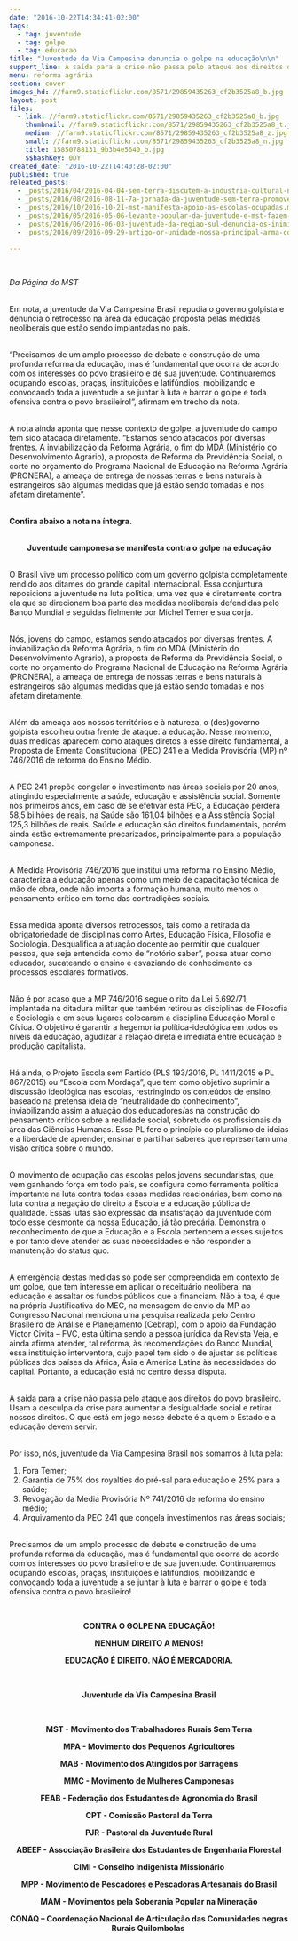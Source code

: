 ```yaml
---
date: "2016-10-22T14:34:41-02:00"
tags:
  - tag: juventude
  - tag: golpe
  - tag: educacao
title: "Juventude da Via Campesina denuncia o golpe na educação\n\n"
support_line: A saída para a crise não passa pelo ataque aos direitos do povo brasileiro. Usam a desculpa da crise para aumentar a desigualdade social e retirar nossos direitos
menu: reforma agrária
section: cover
images_hd: //farm9.staticflickr.com/8571/29859435263_cf2b3525a8_b.jpg
layout: post
files:
  - link: //farm9.staticflickr.com/8571/29859435263_cf2b3525a8_b.jpg
    thumbnail: //farm9.staticflickr.com/8571/29859435263_cf2b3525a8_t.jpg
    medium: //farm9.staticflickr.com/8571/29859435263_cf2b3525a8_z.jpg
    small: //farm9.staticflickr.com/8571/29859435263_cf2b3525a8_n.jpg
    title: 15850788131_9b3b4e5640_b.jpg
    $$hashKey: 0DY
created_date: "2016-10-22T14:40:28-02:00"
published: true
releated_posts:
  - _posts/2016/04/2016-04-04-sem-terra-discutem-a-industria-cultural-no-rs.md
  - _posts/2016/08/2016-08-11-7a-jornada-da-juventude-sem-terra-promove-acoes-por-terra-e-educacao-em-todo-o-pais.md
  - _posts/2016/10/2016-10-21-mst-manifesta-apoio-as-escolas-ocupadas.md
  - _posts/2016/05/2016-05-06-levante-popular-da-juventude-e-mst-fazem-escracho-contra-a-senadora-ana-amelia-em-porto-alegre.md
  - _posts/2016/06/2016-06-03-juventude-da-regiao-sul-denuncia-os-inimigos-da-reforma-agraria-e-da-democracia.md
  - _posts/2016/09/2016-09-29-artigo-or-unidade-nossa-principal-arma-contra-o-golpe.md

---
```

<p>&nbsp;</p>

<p><em>Da P&aacute;gina do MST</em></p>

<p><br />
Em nota, a juventude da Via Campesina Brasil repudia o governo golpista e denuncia o retrocesso na &aacute;rea da educa&ccedil;&atilde;o proposta pelas medidas neoliberais que est&atilde;o sendo implantadas no pa&iacute;s.</p>

<p><br />
&ldquo;Precisamos de um amplo processo de debate e constru&ccedil;&atilde;o de uma profunda reforma da educa&ccedil;&atilde;o, mas &eacute; fundamental que ocorra de acordo com os interesses do povo brasileiro e de sua juventude. Continuaremos ocupando escolas, pra&ccedil;as, institui&ccedil;&otilde;es e latif&uacute;ndios, mobilizando e convocando toda a juventude a se juntar &agrave; luta e barrar o golpe e toda ofensiva contra o povo brasileiro!&rdquo;, afirmam&nbsp;em trecho da nota.</p>

<p><br />
A nota ainda aponta que nesse contexto de golpe, a juventude do campo tem sido atacada diretamente. &ldquo;Estamos sendo atacados por diversas frentes. A inviabiliza&ccedil;&atilde;o da Reforma Agr&aacute;ria, o fim do MDA (Minist&eacute;rio do Desenvolvimento Agr&aacute;rio), a proposta de Reforma da Previd&ecirc;ncia Social, o corte no or&ccedil;amento do Programa Nacional de Educa&ccedil;&atilde;o na Reforma Agr&aacute;ria (PRONERA), a amea&ccedil;a de entrega de nossas terras e bens naturais &agrave; estrangeiros s&atilde;o algumas medidas que j&aacute; est&atilde;o sendo tomadas e nos afetam diretamente&rdquo;.</p>

<p><br />
<strong>Confira abaixo a nota na &iacute;ntegra.</strong></p>

<p style="text-align: center;"><br />
<strong>Juventude camponesa se manifesta contra o golpe na educa&ccedil;&atilde;o</strong></p>

<p><br />
O Brasil vive um processo pol&iacute;tico com um governo golpista completamente rendido aos ditames do grande capital internacional. Essa conjuntura reposiciona a juventude na luta pol&iacute;tica, uma vez que &eacute; diretamente contra ela que se direcionam boa parte das medidas neoliberais defendidas pelo Banco Mundial e seguidas fielmente por Michel Temer e sua corja.</p>

<p><br />
N&oacute;s, jovens do campo, estamos sendo atacados por diversas frentes. A inviabiliza&ccedil;&atilde;o da Reforma Agr&aacute;ria, o fim do MDA (Minist&eacute;rio do Desenvolvimento Agr&aacute;rio), a proposta de Reforma da Previd&ecirc;ncia Social, o corte no or&ccedil;amento do Programa Nacional de Educa&ccedil;&atilde;o na Reforma Agr&aacute;ria (PRONERA), a amea&ccedil;a de entrega de nossas terras e bens naturais &agrave; estrangeiros s&atilde;o algumas medidas que j&aacute; est&atilde;o sendo tomadas e nos afetam diretamente.</p>

<p><br />
Al&eacute;m da amea&ccedil;a aos nossos territ&oacute;rios e &agrave; natureza, o (des)governo golpista escolheu outra frente de ataque: a educa&ccedil;&atilde;o. Nesse momento, duas medidas aparecem como ataques diretos a esse direito fundamental, a Proposta de Ementa Constitucional (PEC) 241 e a Medida Provis&oacute;ria (MP) n&ordm; 746/2016 de reforma do Ensino M&eacute;dio.</p>

<p><br />
A PEC 241 prop&otilde;e congelar o investimento nas &aacute;reas sociais por 20 anos, atingindo especialmente a sa&uacute;de, educa&ccedil;&atilde;o e assist&ecirc;ncia social. Somente nos primeiros anos, em caso de se efetivar esta PEC, a Educa&ccedil;&atilde;o perder&aacute; 58,5 bilh&otilde;es de reais, na Sa&uacute;de s&atilde;o 161,04 bilh&otilde;es e a Assist&ecirc;ncia Social 125,3 bilh&otilde;es de reais. Sa&uacute;de e educa&ccedil;&atilde;o s&atilde;o direitos fundamentais, por&eacute;m ainda est&atilde;o extremamente precarizados, principalmente para a popula&ccedil;&atilde;o camponesa.</p>

<p><br />
A Medida Provis&oacute;ria 746/2016 que institui uma reforma no Ensino M&eacute;dio, caracteriza a educa&ccedil;&atilde;o apenas como um meio de capacita&ccedil;&atilde;o t&eacute;cnica de m&atilde;o de obra, onde n&atilde;o importa a forma&ccedil;&atilde;o humana, muito menos o pensamento cr&iacute;tico em torno das contradi&ccedil;&otilde;es sociais.</p>

<p><br />
Essa medida aponta diversos retrocessos, tais como a retirada da obrigatoriedade de disciplinas como Artes, Educa&ccedil;&atilde;o F&iacute;sica, Filosofia e Sociologia. Desqualifica a atua&ccedil;&atilde;o docente ao permitir que qualquer pessoa, que seja entendida como de &ldquo;not&oacute;rio saber&rdquo;, possa atuar como educador, sucateando o ensino e esvaziando de conhecimento os processos escolares formativos.</p>

<p><br />
N&atilde;o &eacute; por acaso que a MP 746/2016 segue o rito da Lei 5.692/71, implantada na ditadura militar que tamb&eacute;m retirou as disciplinas de Filosofia e Sociologia e em seus lugares colocaram a disciplina Educa&ccedil;&atilde;o Moral e C&iacute;vica. O objetivo &eacute; garantir a hegemonia pol&iacute;tica-ideol&oacute;gica em todos os n&iacute;veis da educa&ccedil;&atilde;o, agudizar a rela&ccedil;&atilde;o direta e imediata entre educa&ccedil;&atilde;o e produ&ccedil;&atilde;o capitalista.</p>

<p><br />
H&aacute; ainda, o Projeto Escola sem Partido (PLS 193/2016, PL 1411/2015 e PL 867/2015) ou &ldquo;Escola com Morda&ccedil;a&rdquo;, que tem como objetivo suprimir a discuss&atilde;o ideol&oacute;gica nas escolas, restringindo os conte&uacute;dos de ensino, baseado na pretensa ideia de &ldquo;neutralidade do conhecimento&rdquo;, inviabilizando assim a atua&ccedil;&atilde;o dos educadores/as na constru&ccedil;&atilde;o do pensamento cr&iacute;tico sobre a realidade social, sobretudo os profissionais da &aacute;rea das Ci&ecirc;ncias Humanas. Esse PL fere o princ&iacute;pio do pluralismo de ideias e a liberdade de aprender, ensinar e partilhar saberes que representam uma vis&atilde;o cr&iacute;tica sobre o mundo.</p>

<p><br />
O movimento de ocupa&ccedil;&atilde;o das escolas pelos jovens secundaristas, que vem ganhando for&ccedil;a em todo pa&iacute;s, se configura como ferramenta pol&iacute;tica importante na luta contra todas essas medidas reacion&aacute;rias, bem como na luta contra a nega&ccedil;&atilde;o do direito a Escola e a educa&ccedil;&atilde;o p&uacute;blica de qualidade. Essas lutas s&atilde;o express&atilde;o da insatisfa&ccedil;&atilde;o da juventude com todo esse desmonte da nossa Educa&ccedil;&atilde;o, j&aacute; t&atilde;o prec&aacute;ria. Demonstra o reconhecimento de que a Educa&ccedil;&atilde;o e a Escola pertencem a esses sujeitos e por tanto deve atender as suas necessidades e n&atilde;o responder a manuten&ccedil;&atilde;o do status quo.</p>

<p><br />
A emerg&ecirc;ncia destas medidas s&oacute; pode ser compreendida em contexto de um golpe, que tem interesse em aplicar o receitu&aacute;rio neoliberal na educa&ccedil;&atilde;o e assaltar os fundos p&uacute;blicos que a financiam. N&atilde;o &agrave; toa, &eacute; que na pr&oacute;pria Justificativa do MEC, na mensagem de envio da MP ao Congresso Nacional menciona uma pesquisa realizada pelo Centro Brasileiro de An&aacute;lise e Planejamento (Cebrap), com o apoio da Funda&ccedil;&atilde;o Victor Civita &ndash; FVC, esta &uacute;ltima sendo a pessoa jur&iacute;dica da Revista Veja, <s>e</s> ainda afirma atender<u>,</u> tal reforma, &agrave;s recomenda&ccedil;&otilde;es do Banco Mundial, essa institui&ccedil;&atilde;o interventora, cujo papel tem sido o de ajustar as pol&iacute;ticas p&uacute;blicas dos pa&iacute;ses da &Aacute;frica, &Aacute;sia e Am&eacute;rica Latina &agrave;s necessidades do capital. Portanto, a educa&ccedil;&atilde;o est&aacute; no centro dessa disputa.</p>

<p><br />
A sa&iacute;da para a crise n&atilde;o passa pelo ataque aos direitos do povo brasileiro. Usam a desculpa da crise para aumentar a desigualdade social e retirar nossos direitos. O que est&aacute; em jogo nesse debate &eacute; a quem o Estado e a educa&ccedil;&atilde;o devem servir.</p>

<p><br />
Por isso, n&oacute;s, juventude da Via Campesina Brasil nos somamos &agrave; luta pela:</p>

<ol>
	<li>Fora Temer;</li>
	<li>Garantia de 75% dos royalties do pr&eacute;-sal para educa&ccedil;&atilde;o e 25% para a sa&uacute;de;</li>
	<li>Revoga&ccedil;&atilde;o da Media Provis&oacute;ria N&ordm; 741/2016 de reforma do ensino m&eacute;dio;</li>
	<li>Arquivamento da PEC 241 que congela investimentos nas &aacute;reas sociais;</li>
</ol>

<p><br />
Precisamos de um amplo processo de debate e constru&ccedil;&atilde;o de uma profunda reforma da educa&ccedil;&atilde;o, mas &eacute; fundamental que ocorra de acordo com os interesses do povo brasileiro e de sua juventude. Continuaremos ocupando escolas, pra&ccedil;as, institui&ccedil;&otilde;es e latif&uacute;ndios, mobilizando e convocando toda a juventude a se juntar &agrave; luta e barrar o golpe e toda ofensiva contra o povo brasileiro!</p>

<p>&nbsp;</p>

<p style="text-align: center;"><strong>CONTRA O GOLPE NA EDUCA&Ccedil;&Atilde;O!</strong></p>

<p style="text-align: center;"><strong>NENHUM DIREITO A MENOS!</strong></p>

<p style="text-align: center;"><strong>EDUCA&Ccedil;&Atilde;O &Eacute; DIREITO. N&Atilde;O &Eacute; MERCADORIA.</strong></p>

<p style="text-align: center;">&nbsp;</p>

<p style="text-align: center;"><strong>Juventude da Via Campesina Brasil </strong></p>

<p style="text-align: center;">&nbsp;</p>

<p style="text-align: center;"><strong>MST - Movimento dos Trabalhadores Rurais Sem Terra</strong></p>

<p style="text-align: center;"><strong>MPA - Movimento dos Pequenos Agricultores</strong></p>

<p style="text-align: center;"><strong>MAB - Movimento dos Atingidos por Barragens</strong></p>

<p style="text-align: center;"><strong>MMC - Movimento de Mulheres Camponesas</strong></p>

<p style="text-align: center;"><strong>FEAB - Federa&ccedil;&atilde;o dos Estudantes de Agronomia do Brasil</strong></p>

<p style="text-align: center;"><strong>CPT - Comiss&atilde;o Pastoral da Terra</strong></p>

<p style="text-align: center;"><strong>PJR - Pastoral da Juventude Rural</strong></p>

<p style="text-align: center;"><strong>ABEEF - Associa&ccedil;&atilde;o Brasileira dos Estudantes de Engenharia Florestal</strong></p>

<p style="text-align: center;"><strong>CIMI - Conselho Indigenista Mission&aacute;rio</strong></p>

<p style="text-align: center;"><strong>MPP - Movimento de Pescadores e Pescadoras Artesanais do Brasil</strong></p>

<p style="text-align: center;"><strong>MAM - Movimentos pela Soberania Popular na Minera&ccedil;&atilde;o</strong></p>

<p style="text-align: center;"><strong>CONAQ &ndash; Coordena&ccedil;&atilde;o Nacional de Articula&ccedil;&atilde;o das Comunidades negras Rurais Quilombolas&nbsp;</strong></p>
